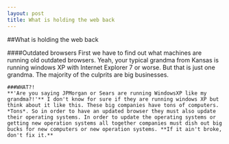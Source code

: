 ```yaml
---
layout: post
title: What is holding the web back
---
```

##What is holding the web back

####Outdated browsers
First we have to find out what machines are running old outdated browsers. Yeah, your typical grandma from Kansas is running windows XP with Internet Explorer 7 or worse. But that is just one grandma. The majority of the culprits are big businesses. 
    
    ###WHAT?!
    **'Are you saying JPMorgan or Sears are running WindowsXP like my grandma?!'** I don't know for sure if they are running windows XP but think about it like this. These big companies have tons of computers. *Tons*. So in order to have an updated browser they must also update their operating systems. In order to update the operating systems or getting new operation systems all together companies must dish out big bucks for new computers or new operation systems. **If it ain't broke, don't fix it.**
